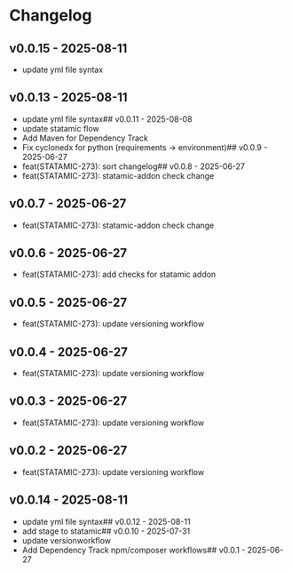 # Changelog

## v0.0.15 - 2025-08-11
- update yml file syntax
## v0.0.13 - 2025-08-11
- update yml file syntax## v0.0.11 - 2025-08-08
- update statamic flow
- Add Maven for Dependency Track
- Fix cyclonedx for python (requirements -> environment)## v0.0.9 - 2025-06-27
- feat(STATAMIC-273): sort changelog## v0.0.8 - 2025-06-27
- feat(STATAMIC-273): statamic-addon check change







## v0.0.7 - 2025-06-27
- feat(STATAMIC-273): statamic-addon check change

## v0.0.6 - 2025-06-27
- feat(STATAMIC-273): add checks for statamic addon

## v0.0.5 - 2025-06-27
- feat(STATAMIC-273): update versioning workflow

## v0.0.4 - 2025-06-27
- feat(STATAMIC-273): update versioning workflow

## v0.0.3 - 2025-06-27
- feat(STATAMIC-273): update versioning workflow

## v0.0.2 - 2025-06-27
- feat(STATAMIC-273): update versioning workflow

## v0.0.14 - 2025-08-11
- update yml file syntax## v0.0.12 - 2025-08-11
- add stage to statamic## v0.0.10 - 2025-07-31
- update versionworkflow
- Add Dependency Track npm/composer workflows## v0.0.1 - 2025-06-27








